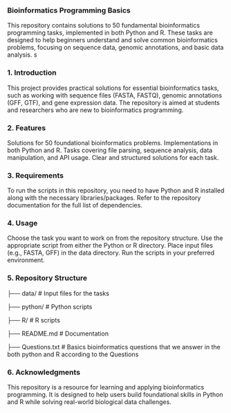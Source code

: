 ### Bioinformatics Programming Basics
This repository contains solutions to 50 fundamental bioinformatics programming tasks, implemented in both Python and R. These tasks are designed to help beginners understand and solve common bioinformatics problems, focusing on sequence data, genomic annotations, and basic data analysis.
s

### 1. Introduction
This project provides practical solutions for essential bioinformatics tasks, such as working with sequence files (FASTA, FASTQ), genomic annotations (GFF, GTF), and gene expression data. The repository is aimed at students and researchers who are new to bioinformatics programming.

### 2. Features
Solutions for 50 foundational bioinformatics problems.
Implementations in both Python and R.
Tasks covering file parsing, sequence analysis, data manipulation, and API usage.
Clear and structured solutions for each task.

### 3. Requirements
To run the scripts in this repository, you need to have Python and R installed along with the necessary libraries/packages. Refer to the repository documentation for the full list of dependencies.

### 4. Usage
Choose the task you want to work on from the repository structure.
Use the appropriate script from either the Python or R directory.
Place input files (e.g., FASTA, GFF) in the data directory.
Run the scripts in your preferred environment.

### 5. Repository Structure

├── data/                   # Input files for the tasks

├── python/                 # Python scripts

├── R/                      # R scripts

├── README.md               # Documentation

├── Questions.txt          # Basics bioinformatics questions that we answer in the both python and R according to the Questions 
### 6. Acknowledgments
This repository is a resource for learning and applying bioinformatics programming. It is designed to help users build foundational skills in Python and R while solving real-world biological data challenges.
